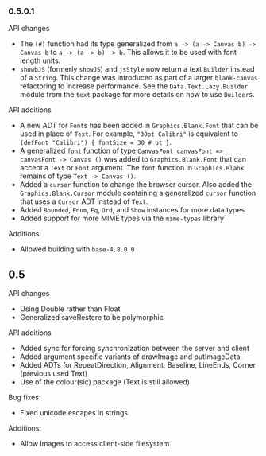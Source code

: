 ### 0.5.0.1
API changes
 * The `(#)` function had its type generalized from `a -> (a -> Canvas b) -> Canvas b` to `a -> (a -> b) -> b`. This allows it to be used with font length units.
 * `showbJS` (formerly `showJS`) and `jsStyle` now return a text `Builder` instead of a `String`. This change was introduced as part of a larger `blank-canvas` refactoring to increase performance. See the `Data.Text.Lazy.Builder` module from the `text` package for more details on how to use `Builder`s.

API additions
 * A new ADT for `Font`s has been added in `Graphics.Blank.Font` that can be used in place of `Text`. For example, `"30pt Calibri"` is equivalent to `(defFont "Calibri") { fontSize = 30 # pt }`.
 * A generalized `font` function of type `CanvasFont canvasFont => canvasFont -> Canvas ()` was added to `Graphics.Blank.Font` that can accept a `Text` or `Font` argument. The `font` function in `Graphics.Blank` remains of type `Text -> Canvas ()`.
 * Added a `cursor` function to change the browser cursor. Also added the `Graphics.Blank.Cursor` module containing a generalized `cursor` function that uses a `Cursor` ADT instead of `Text`.
 * Added `Bounded`, `Enum`, `Eq`, `Ord`, and `Show` instances for more data types
 * Added support for more MIME types via the `mime-types` library`

Additions
 * Allowed building with `base-4.8.0.0`

## 0.5

API changes
 * Using Double rather than Float
 * Generalized saveRestore to be polymorphic

API additions
 * Added sync for forcing synchronization between the server and client
 * Added argument specific variants of drawImage and putImageData.
 * Added ADTs for RepeatDirection, Alignment, Baseline, LineEnds, Corner (previous used Text)
 * Use of the colour(sic) package (Text is still allowed)

Bug fixes:
 * Fixed unicode escapes in strings

Additions:
 * Allow Images to access client-side filesystem

